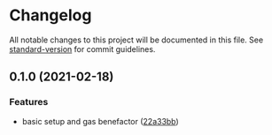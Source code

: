 # Changelog

All notable changes to this project will be documented in this file. See [standard-version](https://github.com/conventional-changelog/standard-version) for commit guidelines.

## 0.1.0 (2021-02-18)


### Features

* basic setup and gas benefactor ([22a33bb](https://github.com/b0dhidharma/contract-tools/commit/22a33bb82dd075c16b1a46a61f627aeacb8c7b8b))
